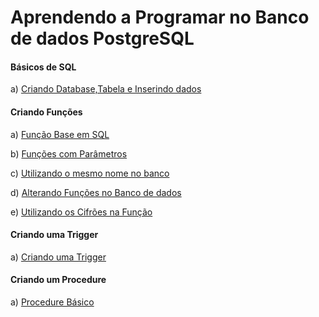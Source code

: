 # Aprendendo a Programar no Banco de dados PostgreSQL

#### Básicos de SQL

a) [Criando Database,Tabela e Inserindo dados]()

#### Criando Funções

a) [Função Base em SQL](https://github.com/F4NT0/PostgreSQL_Coding/blob/main/Functions/funcao_base.sql)

b) [Funções com Parâmetros](https://github.com/F4NT0/PostgreSQL_Coding/blob/main/Functions/funcao_com_parametros.sql)

c) [Utilizando o mesmo nome no banco](https://github.com/F4NT0/PostgreSQL_Coding/blob/main/Functions/utilizando_mesmo_nome.sql)

d) [Alterando Funções no Banco de dados](https://github.com/F4NT0/PostgreSQL_Coding/blob/main/Functions/alterando_funcoes.sql)

e) [Utilizando os Cifrões na Função](https://github.com/F4NT0/PostgreSQL_Coding/blob/main/Functions/utilizando_cifroes.sql)

#### Criando uma Trigger

a) [Criando uma Trigger]()

#### Criando um Procedure

a) [Procedure Básico]()